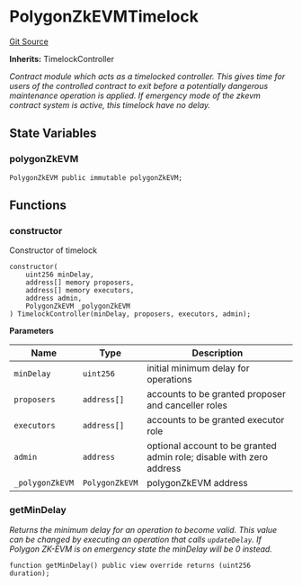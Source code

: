 # PolygonZkEVMTimelock
[Git Source](https://github.com/agglayer/agglayer-contracts/blob/112a010b7c8b14335e5fe1a9bffc11bd2459df05/contracts/PolygonZkEVMTimelock.sol)

**Inherits:**
TimelockController

*Contract module which acts as a timelocked controller.
This gives time for users of the controlled contract to exit before a potentially dangerous maintenance operation is applied.
If emergency mode of the zkevm contract system is active, this timelock have no delay.*


## State Variables
### polygonZkEVM

```solidity
PolygonZkEVM public immutable polygonZkEVM;
```


## Functions
### constructor

Constructor of timelock


```solidity
constructor(
    uint256 minDelay,
    address[] memory proposers,
    address[] memory executors,
    address admin,
    PolygonZkEVM _polygonZkEVM
) TimelockController(minDelay, proposers, executors, admin);
```
**Parameters**

|Name|Type|Description|
|----|----|-----------|
|`minDelay`|`uint256`|initial minimum delay for operations|
|`proposers`|`address[]`|accounts to be granted proposer and canceller roles|
|`executors`|`address[]`|accounts to be granted executor role|
|`admin`|`address`|optional account to be granted admin role; disable with zero address|
|`_polygonZkEVM`|`PolygonZkEVM`|polygonZkEVM address|


### getMinDelay

*Returns the minimum delay for an operation to become valid.
This value can be changed by executing an operation that calls `updateDelay`.
If Polygon ZK-EVM is on emergency state the minDelay will be 0 instead.*


```solidity
function getMinDelay() public view override returns (uint256 duration);
```

